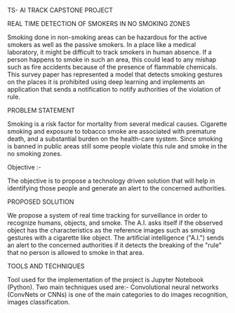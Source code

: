 TS- AI TRACK CAPSTONE PROJECT

REAL TIME DETECTION OF SMOKERS IN NO SMOKING ZONES

Smoking done in non-smoking areas can be hazardous for the active smokers as well as the passive smokers. In a place like a medical laboratory, it might be difficult to track smokers in human absence. If a person happens to smoke in such an area, this could lead to any mishap such as fire accidents because of the presence of flammable chemicals. This survey paper has represented a model that detects smoking gestures on the places it is prohibited using deep learning and implements an application that sends a notification to notify authorities of the violation of rule.

PROBLEM STATEMENT

Smoking is a risk factor for mortality from several medical causes. Cigarette smoking and exposure to tobacco smoke are associated with premature death, and a substantial burden on the health-care system. Since smoking is banned in public areas still some people violate this rule and smoke in the no smoking zones.

Objective :-

The objective is to propose a technology driven solution that will help in identifying those people and generate an alert to the concerned authorities.

PROPOSED SOLUTION

We propose a system of real time tracking for surveillance in order to recognize humans, objects, and smoke. The A.I. asks itself if the observed object has the characteristics as the reference images such as smoking gestures with a cigarette like object. The artificial intelligence ("A.I.") sends an alert to the concerned authorities if it detects the breaking of the "rule" that no person is allowed to smoke in that area.

TOOLS AND TECHNIQUES

Tool used for the implementation of the project is Jupyter Notebook (Python). Two main techniques used are:- Convolutional neural networks (ConvNets or CNNs) is one of the main categories to do images recognition, images classification.
